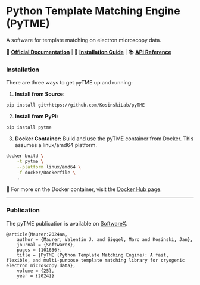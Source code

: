 # Python Template Matching Engine (PyTME)

A software for template matching on electron microscopy data.

📖 **[Official Documentation](https://kosinskilab.github.io/pyTME/)** | 🚀 **[Installation Guide](https://kosinskilab.github.io/pyTME/quickstart/installation.html)** | 📚 **[API Reference](https://kosinskilab.github.io/pyTME/reference/index.html)**

### Installation

There are three ways to get pyTME up and running:

1. **Install from Source:**
```bash
pip install git+https://github.com/KosinskiLab/pyTME
```

2. **Install from PyPi:**
```bash
pip install pytme
```

3. **Docker Container:**
Build and use the pyTME container from Docker. This assumes a linux/amd64 platform.
```bash
docker build \
	-t pytme \
	--platform linux/amd64 \
	-f docker/Dockerfile \
	.
```
🔗 For more on the Docker container, visit the [Docker Hub page](https://hub.docker.com).

---

### Publication

The pyTME publication is available on [SoftwareX](https://www.sciencedirect.com/science/article/pii/S2352711024000074).

```
@article{Maurer:2024aa,
	author = {Maurer, Valentin J. and Siggel, Marc and Kosinski, Jan},
	journal = {SoftwareX},
	pages = {101636},
	title = {PyTME (Python Template Matching Engine): A fast, flexible, and multi-purpose template matching library for cryogenic electron microscopy data},
	volume = {25},
	year = {2024}}
```
